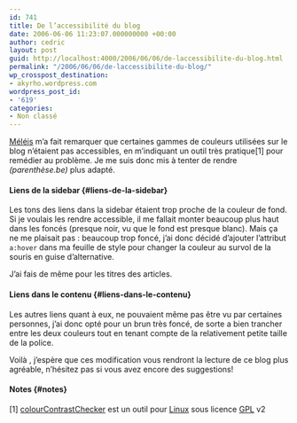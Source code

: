 ```yaml
---
id: 741
title: De l’accessibilité du blog
date: 2006-06-06 11:23:07.000000000 +00:00
author: cedric
layout: post
guid: http://localhost:4000/2006/06/06/de-laccessibilite-du-blog.html
permalink: "/2006/06/06/de-laccessibilite-du-blog/"
wp_crosspost_destination:
- akyrho.wordpress.com
wordpress_post_id:
- '619'
categories:
- Non classé
---
```

[Méléis](http://meleis.yi.org/) m’a fait remarquer que certaines gammes de couleurs utilisées sur le blog n’étaient pas accessibles, en m’indiquant un outil très pratique[1] pour remédier au problème. Je me suis donc mis à tenter de rendre _(parenthèse.be)_ plus adapté.

#### Liens de la sidebar {#liens-de-la-sidebar}

Les tons des liens dans la sidebar étaient trop proche de la couleur de fond. Si je voulais les rendre accessible, il me fallait monter beaucoup plus haut dans les foncés (presque noir, vu que le fond est presque blanc). Mais ça ne me plaisait pas : beaucoup trop foncé, j’ai donc décidé d’ajouter l’attribut <code class="highlighter-rouge">a:hover</code> dans ma feuille de style pour changer la couleur au survol de la souris en guise d’alternative.

J’ai fais de même pour les titres des articles.

#### Liens dans le contenu {#liens-dans-le-contenu}

Les autres liens quant à eux, ne pouvaient même pas être vu par certaines personnes, j’ai donc opté pour un brun très foncé, de sorte a bien trancher entre les deux couleurs tout en tenant compte de la relativement petite taille de la police.

Voilà , j’espère que ces modification vous rendront la lecture de ce blog plus agréable, n’hésitez pas si vous avez encore des suggestions!

#### Notes {#notes}

[1] [colourContrastChecker](http://shift.freezope.org/tools_lab/) est un outil pour [Linux](http://fr.wikipedia.org/wiki/Linux) sous licence [GPL](http://fr.wikipedia.org/wiki/Licence_publique_g%C3%A9n%C3%A9rale_GNU) v2
